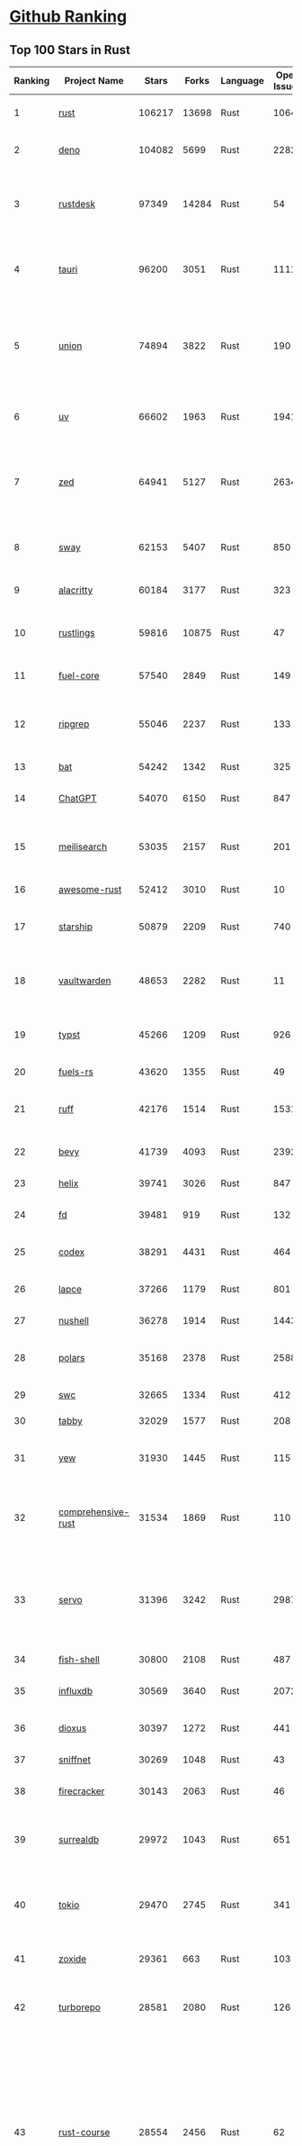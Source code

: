 [Github Ranking](../README.md)
==========

## Top 100 Stars in Rust

| Ranking | Project Name | Stars | Forks | Language | Open Issues | Description | Last Commit |
| ------- | ------------ | ----- | ----- | -------- | ----------- | ----------- | ----------- |
| 1 | [rust](https://github.com/rust-lang/rust) | 106217 | 13698 | Rust | 10642 | Empowering everyone to build reliable and efficient software. | 2025-09-03T18:55:16Z |
| 2 | [deno](https://github.com/denoland/deno) | 104082 | 5699 | Rust | 2282 | A modern runtime for JavaScript and TypeScript. | 2025-09-03T16:07:51Z |
| 3 | [rustdesk](https://github.com/rustdesk/rustdesk) | 97349 | 14284 | Rust | 54 | An open-source remote desktop application designed for self-hosting, as an alternative to TeamViewer. | 2025-09-03T14:17:11Z |
| 4 | [tauri](https://github.com/tauri-apps/tauri) | 96200 | 3051 | Rust | 1111 | Build smaller, faster, and more secure desktop and mobile applications with a web frontend. | 2025-09-03T00:20:34Z |
| 5 | [union](https://github.com/unionlabs/union) | 74894 | 3822 | Rust | 190 | The trust-minimized, zero-knowledge bridging protocol, designed for censorship resistance, extremely high security, and usage in decentralized finance. | 2025-09-03T18:34:18Z |
| 6 | [uv](https://github.com/astral-sh/uv) | 66602 | 1963 | Rust | 1941 | An extremely fast Python package and project manager, written in Rust. | 2025-09-03T16:45:51Z |
| 7 | [zed](https://github.com/zed-industries/zed) | 64941 | 5127 | Rust | 2634 | Code at the speed of thought – Zed is a high-performance, multiplayer code editor from the creators of Atom and Tree-sitter. | 2025-09-03T19:01:40Z |
| 8 | [sway](https://github.com/FuelLabs/sway) | 62153 | 5407 | Rust | 850 | 🌴 Empowering everyone to build reliable and efficient smart contracts. | 2025-09-03T14:56:05Z |
| 9 | [alacritty](https://github.com/alacritty/alacritty) | 60184 | 3177 | Rust | 323 | A cross-platform, OpenGL terminal emulator. | 2025-09-01T17:11:21Z |
| 10 | [rustlings](https://github.com/rust-lang/rustlings) | 59816 | 10875 | Rust | 47 | :crab: Small exercises to get you used to reading and writing Rust code! | 2025-08-21T22:05:36Z |
| 11 | [fuel-core](https://github.com/FuelLabs/fuel-core) | 57540 | 2849 | Rust | 149 | Rust full node implementation of the Fuel v2 protocol. | 2025-09-03T17:29:06Z |
| 12 | [ripgrep](https://github.com/BurntSushi/ripgrep) | 55046 | 2237 | Rust | 133 | ripgrep recursively searches directories for a regex pattern while respecting your gitignore | 2025-08-20T11:08:10Z |
| 13 | [bat](https://github.com/sharkdp/bat) | 54242 | 1342 | Rust | 325 | A cat(1) clone with wings. | 2025-09-02T15:27:20Z |
| 14 | [ChatGPT](https://github.com/lencx/ChatGPT) | 54070 | 6150 | Rust | 847 | 🔮 ChatGPT Desktop Application (Mac, Windows and Linux) | 2024-08-29T17:58:11Z |
| 15 | [meilisearch](https://github.com/meilisearch/meilisearch) | 53035 | 2157 | Rust | 201 | A lightning-fast search engine API bringing AI-powered hybrid search to your sites and applications. | 2025-09-03T14:33:31Z |
| 16 | [awesome-rust](https://github.com/rust-unofficial/awesome-rust) | 52412 | 3010 | Rust | 10 | A curated list of Rust code and resources. | 2025-08-31T14:49:07Z |
| 17 | [starship](https://github.com/starship/starship) | 50879 | 2209 | Rust | 740 | ☄🌌️  The minimal, blazing-fast, and infinitely customizable prompt for any shell! | 2025-09-03T01:37:25Z |
| 18 | [vaultwarden](https://github.com/dani-garcia/vaultwarden) | 48653 | 2282 | Rust | 11 | Unofficial Bitwarden compatible server written in Rust, formerly known as bitwarden_rs | 2025-08-29T11:14:40Z |
| 19 | [typst](https://github.com/typst/typst) | 45266 | 1209 | Rust | 926 | A new markup-based typesetting system that is powerful and easy to learn. | 2025-09-03T14:28:57Z |
| 20 | [fuels-rs](https://github.com/FuelLabs/fuels-rs) | 43620 | 1355 | Rust | 49 | Fuel Network Rust SDK | 2025-08-21T01:32:58Z |
| 21 | [ruff](https://github.com/astral-sh/ruff) | 42176 | 1514 | Rust | 1531 | An extremely fast Python linter and code formatter, written in Rust. | 2025-09-03T18:38:04Z |
| 22 | [bevy](https://github.com/bevyengine/bevy) | 41739 | 4093 | Rust | 2392 | A refreshingly simple data-driven game engine built in Rust | 2025-09-03T17:57:21Z |
| 23 | [helix](https://github.com/helix-editor/helix) | 39741 | 3026 | Rust | 847 | A post-modern modal text editor. | 2025-09-03T15:17:07Z |
| 24 | [fd](https://github.com/sharkdp/fd) | 39481 | 919 | Rust | 132 | A simple, fast and user-friendly alternative to 'find' | 2025-09-03T17:46:48Z |
| 25 | [codex](https://github.com/openai/codex) | 38291 | 4431 | Rust | 464 | Lightweight coding agent that runs in your terminal | 2025-09-03T18:56:47Z |
| 26 | [lapce](https://github.com/lapce/lapce) | 37266 | 1179 | Rust | 801 | Lightning-fast and Powerful Code Editor written in Rust | 2025-09-03T18:35:25Z |
| 27 | [nushell](https://github.com/nushell/nushell) | 36278 | 1914 | Rust | 1443 | A new type of shell | 2025-09-03T18:28:12Z |
| 28 | [polars](https://github.com/pola-rs/polars) | 35168 | 2378 | Rust | 2588 | Dataframes powered by a multithreaded, vectorized query engine, written in Rust | 2025-09-03T15:10:43Z |
| 29 | [swc](https://github.com/swc-project/swc) | 32665 | 1334 | Rust | 412 | Rust-based platform for the Web | 2025-09-02T09:04:51Z |
| 30 | [tabby](https://github.com/TabbyML/tabby) | 32029 | 1577 | Rust | 208 | Self-hosted AI coding assistant | 2025-08-26T20:03:41Z |
| 31 | [yew](https://github.com/yewstack/yew) | 31930 | 1445 | Rust | 115 | Rust / Wasm framework for creating reliable and efficient web applications | 2025-09-01T14:32:03Z |
| 32 | [comprehensive-rust](https://github.com/google/comprehensive-rust) | 31534 | 1869 | Rust | 110 | This is the Rust course used by the Android team at Google. It provides you the material to quickly teach Rust. | 2025-09-01T20:35:11Z |
| 33 | [servo](https://github.com/servo/servo) | 31396 | 3242 | Rust | 2987 | Servo aims to empower developers with a lightweight, high-performance alternative for embedding web technologies in applications. | 2025-09-03T18:57:33Z |
| 34 | [fish-shell](https://github.com/fish-shell/fish-shell) | 30800 | 2108 | Rust | 487 | The user-friendly command line shell. | 2025-08-31T15:35:24Z |
| 35 | [influxdb](https://github.com/influxdata/influxdb) | 30569 | 3640 | Rust | 2072 | Scalable datastore for metrics, events, and real-time analytics | 2025-09-03T18:58:25Z |
| 36 | [dioxus](https://github.com/DioxusLabs/dioxus) | 30397 | 1272 | Rust | 441 | Fullstack app framework for web, desktop, and mobile. | 2025-09-03T17:51:14Z |
| 37 | [sniffnet](https://github.com/GyulyVGC/sniffnet) | 30269 | 1048 | Rust | 43 | Comfortably monitor your Internet traffic 🕵️‍♂️ | 2025-09-01T21:12:08Z |
| 38 | [firecracker](https://github.com/firecracker-microvm/firecracker) | 30143 | 2063 | Rust | 46 | Secure and fast microVMs for serverless computing. | 2025-09-03T09:35:38Z |
| 39 | [surrealdb](https://github.com/surrealdb/surrealdb) | 29972 | 1043 | Rust | 651 | A scalable, distributed, collaborative, document-graph database, for the realtime web | 2025-09-03T17:59:20Z |
| 40 | [tokio](https://github.com/tokio-rs/tokio) | 29470 | 2745 | Rust | 341 | A runtime for writing reliable asynchronous applications with Rust. Provides I/O, networking, scheduling, timers, ... | 2025-09-03T15:37:50Z |
| 41 | [zoxide](https://github.com/ajeetdsouza/zoxide) | 29361 | 663 | Rust | 103 | A smarter cd command. Supports all major shells. | 2025-08-22T20:57:21Z |
| 42 | [turborepo](https://github.com/vercel/turborepo) | 28581 | 2080 | Rust | 126 | Build system optimized for JavaScript and TypeScript, written in Rust | 2025-09-03T18:18:24Z |
| 43 | [rust-course](https://github.com/sunface/rust-course) | 28554 | 2456 | Rust | 62 | “连续八年成为全世界最受喜爱的语言，无 GC 也无需手动内存管理、极高的性能和安全性、过程/OO/函数式编程、优秀的包管理、JS 未来基石" — 工作之余的第二语言来试试 Rust 吧。本书拥有全面且深入的讲解、生动贴切的示例、德芙般丝滑的内容，这可能是目前最用心的 Rust 中文学习教程 / Book  | 2025-08-26T01:08:34Z |
| 44 | [linera-protocol](https://github.com/linera-io/linera-protocol) | 28336 | 1892 | Rust | 468 | Main repository for the Linera protocol | 2025-09-03T17:15:39Z |
| 45 | [yazi](https://github.com/sxyazi/yazi) | 28007 | 596 | Rust | 42 | 💥 Blazing fast terminal file manager written in Rust, based on async I/O. | 2025-09-03T14:45:06Z |
| 46 | [iced](https://github.com/iced-rs/iced) | 27495 | 1354 | Rust | 317 | A cross-platform GUI library for Rust, inspired by Elm | 2025-09-02T21:34:34Z |
| 47 | [just](https://github.com/casey/just) | 27486 | 579 | Rust | 299 | 🤖 Just a command runner | 2025-09-03T18:39:45Z |
| 48 | [delta](https://github.com/dandavison/delta) | 27415 | 436 | Rust | 268 | A syntax-highlighting pager for git, diff, grep, and blame output | 2025-08-03T15:43:25Z |
| 49 | [hyperswitch](https://github.com/juspay/hyperswitch) | 26492 | 4000 | Rust | 802 | An open source payments switch written in Rust to make payments fast, reliable and affordable | 2025-09-03T17:28:27Z |
| 50 | [egui](https://github.com/emilk/egui) | 26331 | 1833 | Rust | 827 | egui: an easy-to-use immediate mode GUI in Rust that runs on both web and native | 2025-09-03T16:10:09Z |
| 51 | [zellij](https://github.com/zellij-org/zellij) | 26150 | 801 | Rust | 1182 | A terminal workspace with batteries included | 2025-08-28T15:48:35Z |
| 52 | [hyperfine](https://github.com/sharkdp/hyperfine) | 26049 | 418 | Rust | 41 | A command-line benchmarking tool | 2025-09-03T18:54:22Z |
| 53 | [czkawka](https://github.com/qarmin/czkawka) | 25918 | 815 | Rust | 465 | Multi functional app to find duplicates, empty folders, similar images etc. | 2025-08-21T04:17:03Z |
| 54 | [qdrant](https://github.com/qdrant/qdrant) | 25685 | 1792 | Rust | 349 | Qdrant - High-performance, massive-scale Vector Database and Vector Search Engine for the next generation of AI. Also available in the cloud https://cloud.qdrant.io/ | 2025-09-03T16:13:53Z |
| 55 | [atuin](https://github.com/atuinsh/atuin) | 25587 | 692 | Rust | 355 | ✨ Magical shell history | 2025-09-01T00:26:38Z |
| 56 | [Rocket](https://github.com/rwf2/Rocket) | 25359 | 1609 | Rust | 54 | A web framework for Rust. | 2025-08-31T17:17:07Z |
| 57 | [pingora](https://github.com/cloudflare/pingora) | 24978 | 1465 | Rust | 147 | A library for building fast, reliable and evolvable network services. | 2025-08-29T23:18:36Z |
| 58 | [Rust](https://github.com/TheAlgorithms/Rust) | 24619 | 2442 | Rust | 2 |  All Algorithms implemented in Rust  | 2025-08-29T21:25:36Z |
| 59 | [exa](https://github.com/ogham/exa) | 24120 | 663 | Rust | 196 | A modern replacement for ‘ls’. | 2024-09-24T15:18:09Z |
| 60 | [tools](https://github.com/rome/tools) | 23592 | 651 | Rust | 86 | Unified developer tools for JavaScript, TypeScript, and the web | 2023-09-04T08:42:49Z |
| 61 | [actix-web](https://github.com/actix/actix-web) | 23515 | 1775 | Rust | 186 | Actix Web is a powerful, pragmatic, and extremely fast web framework for Rust. | 2025-09-01T12:19:10Z |
| 62 | [anki](https://github.com/ankitects/anki) | 23473 | 2470 | Rust | 247 | Anki is a smart spaced repetition flashcard program | 2025-09-03T13:54:39Z |
| 63 | [axum](https://github.com/tokio-rs/axum) | 22973 | 1233 | Rust | 52 | Ergonomic and modular web framework built with Tokio, Tower, and Hyper | 2025-09-02T19:34:17Z |
| 64 | [chroma](https://github.com/chroma-core/chroma) | 22970 | 1795 | Rust | 229 | Open-source search and retrieval database for AI applications. | 2025-09-03T19:01:56Z |
| 65 | [difftastic](https://github.com/Wilfred/difftastic) | 22870 | 395 | Rust | 219 | a structural diff that understands syntax 🟥🟩 | 2025-08-29T22:03:37Z |
| 66 | [fnm](https://github.com/Schniz/fnm) | 22032 | 575 | Rust | 280 | 🚀 Fast and simple Node.js version manager, built in Rust | 2025-08-31T10:47:24Z |
| 67 | [tree-sitter](https://github.com/tree-sitter/tree-sitter) | 21894 | 2040 | Rust | 121 | An incremental parsing system for programming tools | 2025-09-03T06:43:33Z |
| 68 | [wezterm](https://github.com/wezterm/wezterm) | 21656 | 987 | Rust | 1263 | A GPU-accelerated cross-platform terminal emulator and multiplexer written by @wez and implemented in Rust | 2025-09-01T02:42:36Z |
| 69 | [coreutils](https://github.com/uutils/coreutils) | 21065 | 1532 | Rust | 338 | Cross-platform Rust rewrite of the GNU coreutils | 2025-09-03T17:48:55Z |
| 70 | [Graphite](https://github.com/GraphiteEditor/Graphite) | 20991 | 885 | Rust | 298 | An open source graphics editor for 2025: comprehensive 2D content creation tool suite for graphic design, digital art, and interactive real-time motion graphics — featuring node-based procedural editing | 2025-09-03T18:25:57Z |
| 71 | [sonic](https://github.com/valeriansaliou/sonic) | 20963 | 605 | Rust | 64 | 🦔 Fast, lightweight & schema-less search backend. An alternative to Elasticsearch that runs on a few MBs of RAM. | 2025-01-06T21:19:17Z |
| 72 | [biome](https://github.com/biomejs/biome) | 20856 | 686 | Rust | 277 | A toolchain for web projects, aimed to provide functionalities to maintain them. Biome offers formatter and linter, usable via CLI and LSP. | 2025-09-03T15:14:12Z |
| 73 | [gitui](https://github.com/gitui-org/gitui) | 20466 | 641 | Rust | 200 | Blazing 💥 fast terminal-ui for git written in rust 🦀 | 2025-08-28T06:52:48Z |
| 74 | [RustPython](https://github.com/RustPython/RustPython) | 20458 | 1341 | Rust | 326 | A Python Interpreter written in Rust | 2025-09-03T13:19:30Z |
| 75 | [mdBook](https://github.com/rust-lang/mdBook) | 20257 | 1761 | Rust | 522 | Create book from markdown files. Like Gitbook but implemented in Rust | 2025-09-02T15:12:51Z |
| 76 | [vector](https://github.com/vectordotdev/vector) | 20219 | 1840 | Rust | 1957 | A high-performance observability data pipeline. | 2025-09-03T18:58:09Z |
| 77 | [gleam](https://github.com/gleam-lang/gleam) | 20194 | 859 | Rust | 174 | ⭐️ A friendly language for building type-safe, scalable systems! | 2025-09-03T11:54:58Z |
| 78 | [slint](https://github.com/slint-ui/slint) | 20167 | 729 | Rust | 735 | Slint is an open-source declarative GUI toolkit to build native user interfaces for Rust, C++, JavaScript, or Python apps. | 2025-09-03T19:03:06Z |
| 79 | [wasmer](https://github.com/wasmerio/wasmer) | 19998 | 908 | Rust | 220 | 🚀 Fast, secure, lightweight containers based on WebAssembly | 2025-09-02T07:57:32Z |
| 80 | [xi-editor](https://github.com/xi-editor/xi-editor) | 19837 | 704 | Rust | 135 | A modern editor with a backend written in Rust. | 2024-03-19T00:11:37Z |
| 81 | [jj](https://github.com/jj-vcs/jj) | 19806 | 699 | Rust | 566 | A Git-compatible VCS that is both simple and powerful | 2025-09-03T17:54:26Z |
| 82 | [neon](https://github.com/neondatabase/neon) | 19613 | 765 | Rust | 286 | Neon: Serverless Postgres. We separated storage and compute to offer autoscaling, code-like database branching, and scale to zero. | 2025-09-02T17:56:34Z |
| 83 | [goose](https://github.com/block/goose) | 19255 | 1674 | Rust | 283 | an open source, extensible AI agent that goes beyond code suggestions - install, execute, edit, and test with any LLM | 2025-09-03T19:02:27Z |
| 84 | [leptos](https://github.com/leptos-rs/leptos) | 19012 | 790 | Rust | 93 | Build fast web applications with Rust. | 2025-09-03T13:27:18Z |
| 85 | [Bend](https://github.com/HigherOrderCO/Bend) | 18983 | 467 | Rust | 96 | A massively parallel, high-level programming language | 2025-06-03T17:36:56Z |
| 86 | [relay](https://github.com/facebook/relay) | 18850 | 1864 | Rust | 599 | Relay is a JavaScript framework for building data-driven React applications. | 2025-09-03T05:04:35Z |
| 87 | [cube](https://github.com/cube-js/cube) | 18849 | 1886 | Rust | 625 | 📊 Cube’s universal semantic layer platform is the next evolution of OLAP technology for AI, BI, spreadsheets, and embedded analytics | 2025-09-03T14:08:16Z |
| 88 | [mise](https://github.com/jdx/mise) | 18830 | 617 | Rust | 25 | dev tools, env vars, task runner | 2025-09-03T00:10:59Z |
| 89 | [spotify-tui](https://github.com/Rigellute/spotify-tui) | 18492 | 560 | Rust | 273 | Spotify for the terminal written in Rust 🚀 | 2024-04-04T15:03:12Z |
| 90 | [candle](https://github.com/huggingface/candle) | 18007 | 1204 | Rust | 446 | Minimalist ML framework for Rust | 2025-09-03T18:15:01Z |
| 91 | [RustScan](https://github.com/bee-san/RustScan) | 17930 | 1187 | Rust | 30 | 🤖 The Modern Port Scanner 🤖 | 2025-08-27T18:22:16Z |
| 92 | [universal-android-debloater](https://github.com/0x192/universal-android-debloater) | 17752 | 911 | Rust | 465 | Cross-platform GUI written in Rust using ADB to debloat non-rooted android devices. Improve your privacy, the security and battery life of your device. | 2024-08-02T16:16:12Z |
| 93 | [SpacetimeDB](https://github.com/clockworklabs/SpacetimeDB) | 17398 | 597 | Rust | 480 | Multiplayer at the speed of light | 2025-09-03T18:25:24Z |
| 94 | [hurl](https://github.com/Orange-OpenSource/hurl) | 17230 | 665 | Rust | 194 | Hurl, run and test HTTP requests with plain text. | 2025-09-03T12:44:20Z |
| 95 | [eza](https://github.com/eza-community/eza) | 17156 | 314 | Rust | 218 | A modern alternative to ls | 2025-08-31T13:58:08Z |
| 96 | [ruffle](https://github.com/ruffle-rs/ruffle) | 17136 | 908 | Rust | 5537 | A Flash Player emulator written in Rust | 2025-09-03T18:48:29Z |
| 97 | [wasmtime](https://github.com/bytecodealliance/wasmtime) | 16830 | 1498 | Rust | 735 | A lightweight WebAssembly runtime that is fast, secure, and standards-compliant | 2025-09-03T18:56:23Z |
| 98 | [diem](https://github.com/diem/diem) | 16696 | 2581 | Rust | 357 | Diem’s mission is to build a trusted and innovative financial network that empowers people and businesses around the world. | 2025-08-29T05:01:19Z |
| 99 | [pyxel](https://github.com/kitao/pyxel) | 16621 | 897 | Rust | 12 | A retro game engine for Python | 2025-09-02T23:05:18Z |
| 100 | [book](https://github.com/rust-lang/book) | 16589 | 3758 | Rust | 195 | The Rust Programming Language | 2025-08-02T01:33:35Z |

